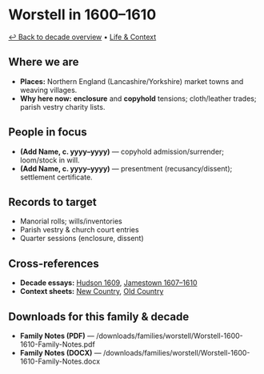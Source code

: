 # Worstell in 1600–1610

[↩ Back to decade overview](../../../decades/1600-1610/1600-1610.md) • [Life \& Context](../../../decades/1600-1610/1600-1610-life.md)

## Where we are

* **Places:** Northern England (Lancashire/Yorkshire) market towns and weaving villages.
* **Why here now:** **enclosure** and **copyhold** tensions; cloth/leather trades; parish vestry charity lists.

## People in focus

* **(Add Name, c. yyyy–yyyy)** — copyhold admission/surrender; loom/stock in will.
* **(Add Name, c. yyyy–yyyy)** — presentment (recusancy/dissent); settlement certificate.

## Records to target

* Manorial rolls; wills/inventories
* Parish vestry \& church court entries
* Quarter sessions (enclosure, dissent)

## Cross-references

* **Decade essays:** [Hudson 1609](../../../decades/1600-1610/1609-Hudson.md), [Jamestown 1607–1610](../../../decades/1600-1610/1607-1610-Jamestown.md)
* **Context sheets:** [New Country](../../../decades/1600-1610/1600-1610-NewCountry.md), [Old Country](../../../decades/1600-1610/1600-1610-OldCountry.md)

## Downloads for this family \& decade

* **Family Notes (PDF)** — /downloads/families/worstell/Worstell-1600-1610-Family-Notes.pdf
* **Family Notes (DOCX)** — /downloads/families/worstell/Worstell-1600-1610-Family-Notes.docx

